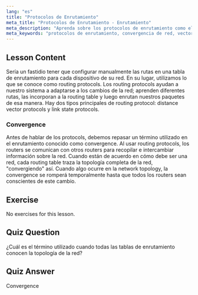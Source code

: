 ```yaml
---
lang: "es"
title: "Protocolos de Enrutamiento"
meta_title: "Protocolos de Enrutamiento - Enrutamiento"
meta_description: "Aprenda sobre los protocolos de enrutamiento como el vector de distancia y el estado de enlace. Comprenda la convergencia de la red y cómo los enrutadores se adaptan a los cambios. ¡Comience su viaje en redes Linux!"
meta_keywords: "protocolos de enrutamiento, convergencia de red, vector de distancia, estado de enlace, redes Linux, guía para principiantes, tutorial de red"
---
```


## Lesson Content

Sería un fastidio tener que configurar manualmente las rutas en una tabla de enrutamiento para cada dispositivo de su red. En su lugar, utilizamos lo que se conoce como routing protocols. Los routing protocols ayudan a nuestro sistema a adaptarse a los cambios de la red; aprenden diferentes rutas, las incorporan a la routing table y luego enrutan nuestros paquetes de esa manera. Hay dos tipos principales de routing protocol: distance vector protocols y link state protocols.

### Convergence

Antes de hablar de los protocols, debemos repasar un término utilizado en el enrutamiento conocido como convergence. Al usar routing protocols, los routers se comunican con otros routers para recopilar e intercambiar información sobre la red. Cuando están de acuerdo en cómo debe ser una red, cada routing table traza la topología completa de la red, "convergiendo" así. Cuando algo ocurre en la network topology, la convergence se romperá temporalmente hasta que todos los routers sean conscientes de este cambio.

## Exercise

No exercises for this lesson.

## Quiz Question

¿Cuál es el término utilizado cuando todas las tablas de enrutamiento conocen la topología de la red?

## Quiz Answer

Convergence
